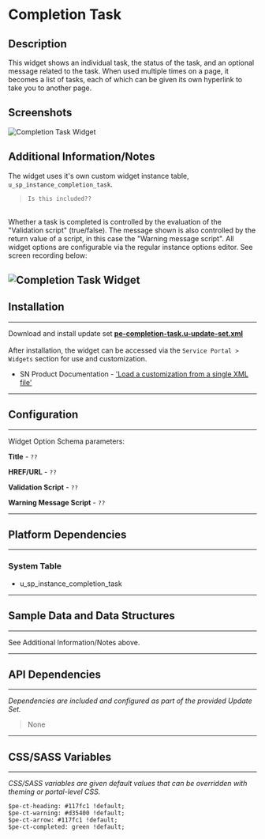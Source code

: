 # Completion Task

## Description

This widget shows an individual task, the status of the task, and an optional message related to the task. When used multiple times on a page, it becomes a list of tasks, each of which can be given its own hyperlink to take you to another page.

## Screenshots
![Completion Task Widget](../images/pe-completion-task-1.png "Completion Task widget")

## Additional Information/Notes
The widget uses it's own custom widget instance table, `u_sp_instance_completion_task`.
> `Is this included??`

<br/>Whether a task is completed is controlled by the evaluation of the "Validation script" (true/false). The message shown is also controlled by the return value of a script, in this case the "Warning message script". All widget options are configurable via the regular instance options editor. See screen recording below:

![Completion Task Widget](../images/pe-completion-task-2.gif "Completion Task widget")
---
## Installation
---
Download and install update set **[pe-completion-task.u-update-set.xml](https://github.com/platform-experience/serviceportal-widget-library/blob/master/pe-completion-task/pe-completion-task.u-update-set.xml)** <br/><br/>
After installation, the widget can be accessed via the `Service Portal > Widgets` section for use and customization.<br/>
* SN Product Documentation - ['Load a customization from a single XML file'](https://docs.servicenow.com/bundle/istanbul-application-development/page/build/system-update-sets/task/t_LoadCustomizationsFromAnXMLFile.html)

---
## Configuration
---
Widget Option Schema parameters:

**Title** - `??`

**HREF/URL** - `??`

**Validation Script** - `??`

**Warning Message Script** - `??`

---
## Platform Dependencies
---
### System Table
* u_sp_instance_completion_task
---
## Sample Data and Data Structures
---
See Additional Information/Notes above.

---
## API Dependencies
---
<i>Dependencies are included and configured as part of the provided Update Set.</i>
> None
---
## CSS/SASS Variables
---
_CSS/SASS variables are given default values that can be overridden with theming or portal-level CSS._

`$pe-ct-heading: #117fc1 !default;`<br/>
`$pe-ct-warning: #d35400 !default;`<br/>
`$pe-ct-arrow: #117fc1 !default;`<br/>
`$pe-ct-completed: green !default;`<br/>